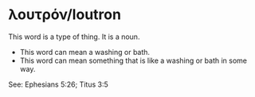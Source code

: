 # λουτρόν/loutron
This word is a type of thing. It is a noun.
* This word can mean a washing or bath.
* This word can mean something that is like a washing or bath in some way.

See: Ephesians 5:26; Titus 3:5
